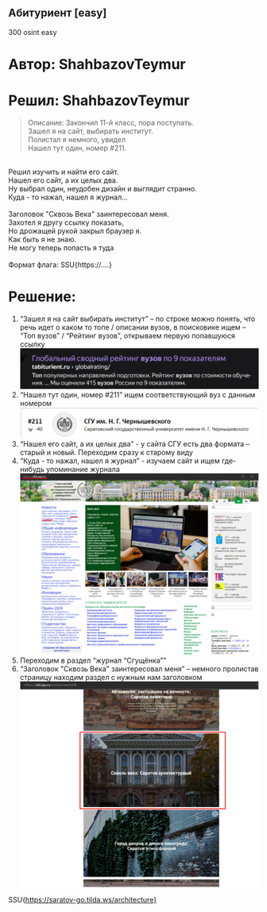 ## Абитуриент [easy]
300
osint easy

# Автор: ShahbazovTeymur
# Решил: ShahbazovTeymur

> Описание: Закончил 11-й класс, пора поступать.<br>
Зашел я на сайт, выбирать институт.<br>
Полистал я немного, увидел<br>
Нашел тут один, номер #211.<br>
<br>
Решил изучить и найти его сайт.<br>
Нашел его сайт, а их целых два.<br>
Ну выбрал один, неудобен дизайн и выглядит странно.<br>
Куда - то нажал, нашел я журнал...<br>
<br>
Заголовок "Сквозь Века" заинтересовал меня.<br>
Захотел я другу ссылку показать,<br>
Но дрожащей рукой закрыл браузер я.<br>
Как быть я не знаю.<br>
Не могу теперь попасть я туда<br>
<br>
Формат флага: SSU{https://....}

# Решение:
1. “Зашел я на сайт выбирать институт” – по строке можно понять, что речь идет о каком то топе / описании вузов, в поисковике ищем – “Топ вузов” / “Рейтинг вузов”, открываем первую попавшуюся ссылку<br>
![img.png](img.png)
2. “Нашел тут один, номер #211” ищем соответствующий вуз с данным номером<br>
![img_1.png](img_1.png)
3. “Нашел его сайт, а их целых два” - у сайта СГУ есть два формата – старый и новый. Переходим сразу к старому виду<br>
4. “Куда - то нажал, нашел я журнал” - изучаем сайт и ищем где-нибудь упоминание журнала
![img_2.png](img_2.png)
5. Переходим в раздел “журнал “Сгущёнка””
6. “Заголовок "Сквозь Века" заинтересовал меня” – немного пролистав страницу находим раздел с нужным нам заголовком 
![img_3.png](img_3.png)

SSU{https://saratov-go.tilda.ws/architecture}